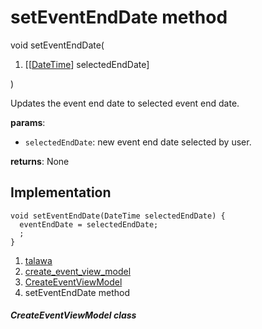 
<div>

# setEventEndDate method

</div>


void setEventEndDate(

1.  [[[DateTime](https://api.flutter.dev/flutter/dart-core/DateTime-class.md)]
    selectedEndDate]

)



Updates the event end date to selected event end date.

**params**:

-   `selectedEndDate`: new event end date selected by user.

**returns**: None



## Implementation

``` language-dart
void setEventEndDate(DateTime selectedEndDate) {
  eventEndDate = selectedEndDate;
  ;
}
```







1.  [talawa](../../index.md)
2.  [create_event_view_model](../../view_model_after_auth_view_models_event_view_models_create_event_view_model/)
3.  [CreateEventViewModel](../../view_model_after_auth_view_models_event_view_models_create_event_view_model/CreateEventViewModel-class.md)
4.  setEventEndDate method

##### CreateEventViewModel class







